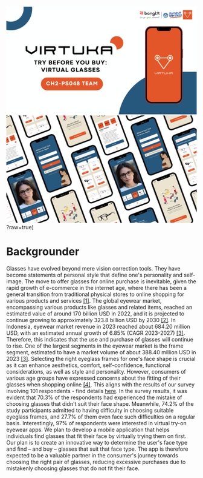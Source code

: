 ![alt text](https://github.com/VIRTUKA-BangkitAcademy/.github/blob/main/profile/CH2-PS048%20TEAM.png?raw=true)
![alt text](https://github.com/VIRTUKA-BangkitAcademy/.github/blob/main/profile/CH2-PS048%20TEAM%20(1).png)?raw=true)

# Backgrounder
Glasses have evolved beyond mere vision correction tools. They have become statements of personal style that define one's personality and self-image. The move to offer glasses for online purchase is inevitable, given the rapid growth of e-commerce in the internet age, where there has been a general transition from traditional physical stores to online shopping for various products and services [[1]](https://www.sciencedirect.com/science/article/abs/pii/S0148296302003600?via%3Dihub). The global eyewear market, encompassing various products like glasses and related items, reached an estimated value of around 170 billion USD in 2022, and it is projected to continue growing to approximately 323.8 billion USD by 2030 [[2]](https://www.statista.com/statistics/300087/global-eyewear-market-value/). In Indonesia, eyewear market revenue in 2023 reached about 684.20 million USD, with an estimated annual growth of 6.85% (CAGR 2023-2027) [[3]](https://www.statista.com/outlook/cmo/eyewear/indonesia). Therefore, this indicates that the use and purchase of glasses will continue to rise. One of the largest segments in the eyewear market is the frame segment, estimated to have a market volume of about 388.40 million USD in 2023 [[3]](https://www.statista.com/outlook/cmo/eyewear/indonesia). Selecting the right eyeglass frames for one's face shape is crucial as it can enhance aesthetics, comfort, self-confidence, functional considerations, as well as style and personality. However, consumers of various age groups have expressed concerns about the fitting of their glasses when shopping online [[4]](https://onlinelibrary.wiley.com/doi/10.1111/opo.12689). This aligns with the results of our survey involving 101 respondents - find details [here](https://public.tableau.com/app/profile/iamsofyann/viz/VirtuakuSurveyResults/Story1). In the survey results, it was evident that 70.3% of the respondents had experienced the mistake of choosing glasses that didn't suit their face shape. Meanwhile, 74.2% of the study participants admitted to having difficulty in choosing suitable eyeglass frames, and 27.7% of them even face such difficulties on a regular basis. Interestingly, 97% of respondents were interested in virtual try-on eyewear apps. We plan to develop a mobile application that helps individuals find glasses that fit their face by virtually trying them on first. Our plan is to create an innovative way to determine the user's face type and find – and buy – glasses that suit that face type. The app is therefore expected to be a valuable partner in the consumer's journey towards choosing the right pair of glasses, reducing excessive purchases due to mistakenly choosing glasses that do not fit their face.
